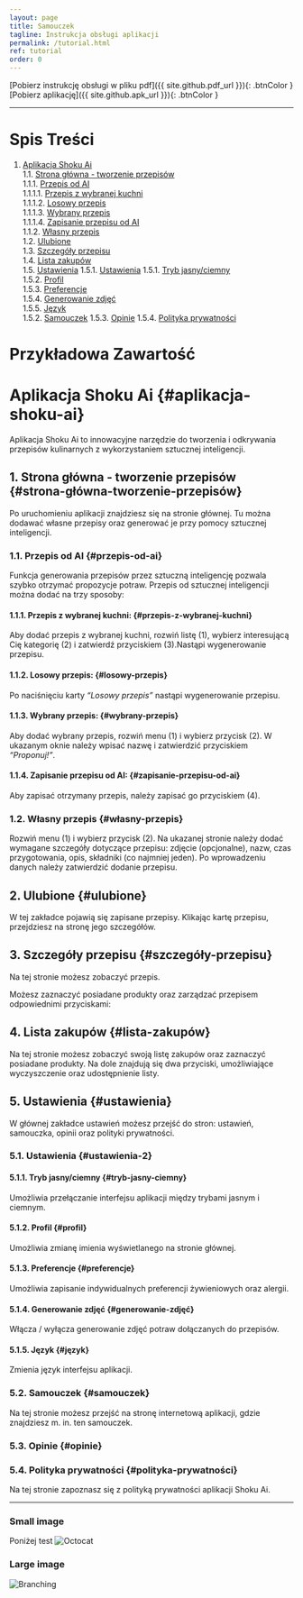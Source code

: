 ```yaml
---
layout: page
title: Samouczek
tagline: Instrukcja obsługi aplikacji
permalink: /tutorial.html
ref: tutorial
order: 0
---
```


[Pobierz instrukcję obsługi w pliku pdf]({{ site.github.pdf_url }}){: .btnColor }
[Pobierz aplikację]({{ site.github.apk_url }}){: .btnColor }

* * *

# Spis Treści

1. [Aplikacja Shoku Ai](#aplikacja-shoku-ai)  
1.1. [Strona główna - tworzenie przepisów](#strona-główna-tworzenie-przepisów)  
    1.1.1. [Przepis od AI](#przepis-od-ai)  
            1.1.1.1. [Przepis z wybranej kuchni](#przepis-z-wybranej-kuchni)  
            1.1.1.2. [Losowy przepis](#losowy-przepis)  
            1.1.1.3. [Wybrany przepis](#wybrany-przepis)  
            1.1.1.4. [Zapisanie przepisu od AI](#zapisanie-przepisu-od-ai)  
    1.1.2. [Własny przepis](#własny-przepis)  
1.2. [Ulubione](#ulubione)  
1.3. [Szczegóły przepisu](#szczegóły-przepisu)  
1.4. [Lista zakupów](#lista-zakupów)  
1.5. [Ustawienia](#ustawienia)
    1.5.1. [Ustawienia](#ustawienia-2)
            1.5.1. [Tryb jasny/ciemny](#tryb-jasny-ciemny)  
            1.5.2. [Profil](#profil)  
            1.5.3. [Preferencje](#preferencje)  
            1.5.4. [Generowanie zdjęć](#generowanie-zdjęć)  
            1.5.5. [Język](#język)  
    1.5.2. [Samouczek](#samouczek) 
    1.5.3. [Opinie](#opinie)
    1.5.4. [Polityka prywatności](#polityka-prywatności) 


# Przykładowa Zawartość

# Aplikacja Shoku Ai {#aplikacja-shoku-ai}
Aplikacja Shoku Ai to innowacyjne narzędzie do tworzenia i odkrywania przepisów kulinarnych z wykorzystaniem sztucznej inteligencji.

## 1. Strona główna - tworzenie przepisów {#strona-główna-tworzenie-przepisów}
Po uruchomieniu aplikacji znajdziesz się na stronie głównej. Tu można dodawać własne przepisy oraz
generować je przy pomocy sztucznej inteligencji.

### 1.1. Przepis od AI {#przepis-od-ai}
Funkcja generowania przepisów przez sztuczną inteligencję pozwala szybko otrzymać propozycje potraw. Przepis od sztucznej inteligencji można dodać na trzy sposoby:

#### 1.1.1. Przepis z wybranej kuchni: {#przepis-z-wybranej-kuchni}
Aby dodać przepis z wybranej kuchni, rozwiń listę (1), wybierz interesującą Cię kategorię (2) i zatwierdź przyciskiem (3).Nastąpi wygenerowanie przepisu.

#### 1.1.2. Losowy przepis: {#losowy-przepis}
Po naciśnięciu karty _“Losowy przepis”_ nastąpi wygenerowanie przepisu.

#### 1.1.3. Wybrany przepis: {#wybrany-przepis}
Aby dodać wybrany przepis, rozwiń menu (1) i wybierz przycisk (2). W ukazanym oknie należy wpisać nazwę i zatwierdzić przyciskiem _“Proponuj!”_.

#### 1.1.4. Zapisanie przepisu od AI: {#zapisanie-przepisu-od-ai}
Aby zapisać otrzymany przepis, należy zapisać go przyciskiem (4).

### 1.2. Własny przepis {#własny-przepis}
Rozwiń menu (1) i wybierz przycisk (2). Na ukazanej stronie należy dodać wymagane szczegóły dotyczące przepisu: zdjęcie (opcjonalne), nazw, czas przygotowania, opis, składniki (co najmniej jeden). Po wprowadzeniu danych należy zatwierdzić dodanie przepisu. 

## 2. Ulubione {#ulubione}
W tej zakładce pojawią się zapisane przepisy. Klikając kartę przepisu, przejdziesz na stronę jego szczegółów.

## 3. Szczegóły przepisu {#szczegóły-przepisu}
Na tej stronie możesz zobaczyć przepis.

Możesz zaznaczyć posiadane produkty oraz zarządzać
przepisem odpowiednimi przyciskami:

## 4. Lista zakupów {#lista-zakupów}
Na tej stronie możesz zobaczyć swoją listę zakupów oraz zaznaczyć posiadane produkty. Na dole znajdują się dwa przyciski, umożliwiające wyczyszczenie oraz udostępnienie listy.

## 5. Ustawienia {#ustawienia}
W głównej zakładce ustawień możesz przejść do stron: ustawień, samouczka, opinii oraz polityki prywatności.

### 5.1. Ustawienia {#ustawienia-2}

#### 5.1.1. Tryb jasny/ciemny {#tryb-jasny-ciemny}
Umożliwia przełączanie interfejsu aplikacji między trybami jasnym i ciemnym.

#### 5.1.2. Profil {#profil}
Umożliwia zmianę imienia wyświetlanego na stronie głównej.

#### 5.1.3. Preferencje {#preferencje}
Umożliwia zapisanie indywidualnych preferencji żywieniowych oraz alergii.

#### 5.1.4. Generowanie zdjęć {#generowanie-zdjęć}
Włącza / wyłącza generowanie zdjęć potraw dołączanych do przepisów.

#### 5.1.5. Język {#język}
Zmienia język interfejsu aplikacji.

### 5.2. Samouczek {#samouczek}
Na tej stronie możesz przejść na stronę internetową aplikacji, gdzie znajdziesz m. in. ten samouczek.

### 5.3. Opinie {#opinie}


### 5.4. Polityka prywatności {#polityka-prywatności}
Na tej stronie zapoznasz się z polityką prywatności aplikacji Shoku Ai.

* * *

### Small image
Poniżej test
![Octocat](https://github.githubassets.com/images/icons/emoji/octocat.png)

### Large image

![Branching](https://guides.github.com/activities/hello-world/branching.png)